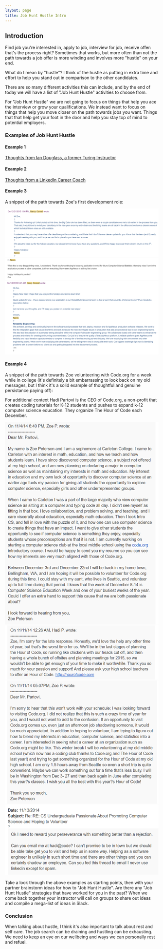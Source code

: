 ```yaml
---
layout: page
title: Job Hunt Hustle Intro
---
```


## Introduction

Find job you're interested in, apply to job, interview for job, receive offer: that's the process right? Sometimes that works, but more often than not the path towards a job offer is more winding and involves more "hustle" on your end.

What do I mean by "hustle"? I think of the hustle as putting in extra time and effort to help you stand out in comparison to the other candidates.

There are so many different activities this can include, and by the end of today we will have a list of "Job Hunt Hustle" activities to choose from. 

For "Job Hunt Hustle" we are not going to focus on things that help you ace the interview or grow your qualifications. We instead want to focus on things that help you move closer on the path towards jobs you want. Things that that help get your foot in the door and help you stay top of mind to potential employers.

### Examples of Job Hunt Hustle

#### Example 1
[Thoughts from Ian Douglass, a former Turing Instructor](https://twitter.com/iandouglas736/status/1593731985142226944)

#### Example 2
[Thoughts from a LinkedIn Career Coach](https://www.linkedin.com/feed/update/urn:li:activity:7121159930262261760/)

#### Example 3
A snippet of the path towards Zoe's first development role:

![AppNexus 0](/assets/images/module6/week1/AppNexus0.png)
![AppNexus 1](/assets/images/module6/week1/AppNexus1.png)
![AppNexus 2](/assets/images/module6/week1/AppNexus2.png)

#### Example 4
A snippet of the path towards Zoe volunteering with Code.org for a week while in college (it's definitely a bit embarrassing to look back on my old messages, but I think it's a solid example of thoughtful and genuine persistance paying off):

For additional context Hadi Partovi is the CEO of Code.org, a non-profit that creates coding tutorials for K-12 students and pushes to expand k-12 computer science education. They organize The Hour of Code each December.

![Code.org 1](/assets/images/module6/week1/Code1.png)
![Code.org 2](/assets/images/module6/week1/Code2.png)
![Code.org 3](/assets/images/module6/week1/Code3.png)
![Code.org 4](/assets/images/module6/week1/Code4.png)

<section class="call-to-action" markdown="1">
Take a look through the above examples as starting points, then with your partner brainstorm ideas for how to "Job Hunt Hustle". Are there any "Job Hunt Hustle" strategies that have worked for you in the past? When we come back together your instructor will call on groups to share out ideas and compile a mega-list of ideas in Slack.
</section>

### Conclusion

When talking about hustle, I think it's also important to talk about rest and self care. The job search can be draining and hustling can be exhausting. We need to keep an eye on our wellbeing and ways we can personally rest and refuel.